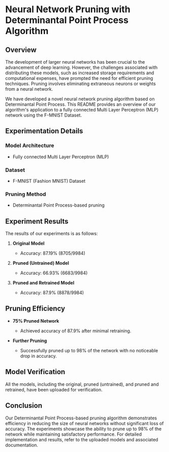 # Neural Network Pruning with Determinantal Point Process Algorithm

## Overview

The development of larger neural networks has been crucial to the advancement of deep learning. However, the challenges associated with distributing these models, such as increased storage requirements and computational expenses, have prompted the need for efficient pruning techniques. Pruning involves eliminating extraneous neurons or weights from a neural network.

We have developed a novel neural network pruning algorithm based on Determinantal Point Process. This README provides an overview of our algorithm's application to a fully connected Multi Layer Perceptron (MLP) network using the F-MNIST Dataset.

## Experimentation Details

### Model Architecture
- Fully connected Multi Layer Perceptron (MLP)

### Dataset
- F-MNIST (Fashion MNIST) Dataset

### Pruning Method
- Determinantal Point Process-based pruning

## Experiment Results

The results of our experiments is as follows:
1. **Original Model**
   - Accuracy: 87.19% (8705/9984)

2. **Pruned (Untrained) Model**
   - Accuracy: 66.93% (6683/9984)

3. **Pruned and Retrained Model**
   - Accuracy: 87.9% (8878/9984)

## Pruning Efficiency

- **75% Pruned Network**
  - Achieved accuracy of 87.9% after minimal retraining.
  
- **Further Pruning**
  - Successfully pruned up to 98% of the network with no noticeable drop in accuracy.

## Model Verification

All the models, including the original, pruned (untrained), and pruned and retrained, have been uploaded for verification.

## Conclusion

Our Determinantal Point Process-based pruning algorithm demonstrates efficiency in reducing the size of neural networks without significant loss of accuracy. The experiments showcase the ability to prune up to 98% of the network while maintaining satisfactory performance. For detailed implementation and results, refer to the uploaded models and associated documentation.
